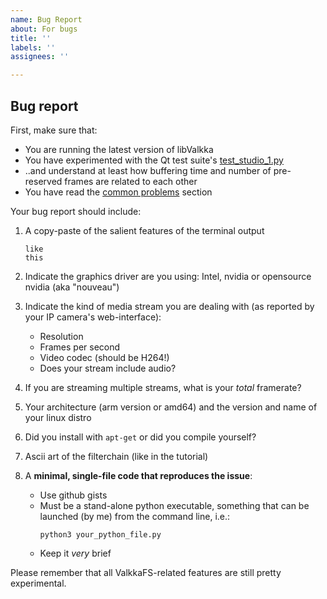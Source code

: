 ```yaml
---
name: Bug Report
about: For bugs
title: ''
labels: ''
assignees: ''

---
```


## Bug report

First, make sure that:

- You are running the latest version of libValkka
- You have experimented with the Qt test suite's [test_studio_1.py](https://elsampsa.github.io/valkka-examples/_build/html/testsuite.html)
- ..and understand at least how buffering time and number of pre-reserved frames are related to each other
- You have read the [common problems](https://elsampsa.github.io/valkka-examples/_build/html/pitfalls.html) section

Your bug report should include:

1. A copy-paste of the salient features of the terminal output
    ```
    like
    this
    ```

2. Indicate the graphics driver are you using:  Intel, nvidia or opensource nvidia (aka "nouveau")
3. Indicate the kind of media stream you are dealing with (as reported by your IP camera's web-interface):
    - Resolution
    - Frames per second
    - Video codec (should be H264!)
    - Does your stream include audio?
4. If you are streaming multiple streams, what is your _total_ framerate?
5. Your architecture (arm version or amd64) and the version and name of your linux distro
6. Did you install with ``apt-get`` or did you compile yourself?

7. Ascii art of the filterchain (like in the tutorial)
8. A **minimal, single-file code that reproduces the issue**:
    - Use github gists
    - Must be a stand-alone python executable, something that can be launched (by me) from the command line, i.e.:
      ```
      python3 your_python_file.py
      ```
    - Keep it _very_ brief

Please remember that all ValkkaFS-related features are still pretty experimental.
